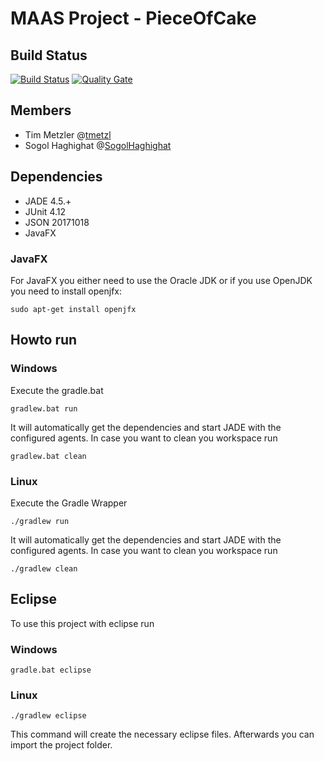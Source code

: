 # MAAS Project - PieceOfCake

## Build Status
[![Build Status](https://travis-ci.org/HBRS-MAAS/project-pieceofcake.svg?branch=master)](https://travis-ci.org/HBRS-MAAS/project-pieceofcake)
[![Quality Gate](https://sonarcloud.io/api/badges/gate?key=project-pieceofcake)](https://sonarcloud.io/dashboard?id=project-pieceofcake)


## Members
* Tim Metzler @[tmetzl](http://github.com/tmetzl)
* Sogol Haghighat @[SogolHaghighat](http://github.com/SogolHaghighat)

## Dependencies
* JADE 4.5.+
* JUnit 4.12
* JSON 20171018
* JavaFX

### JavaFX

For JavaFX you either need to use the Oracle JDK or if you use OpenJDK you need to install openjfx:

    sudo apt-get install openjfx

## Howto run

### Windows

Execute the gradle.bat

    gradlew.bat run
    
It will automatically get the dependencies and start JADE with the configured agents.
In case you want to clean you workspace run

    gradlew.bat clean
    
### Linux
Execute the Gradle Wrapper

    ./gradlew run

It will automatically get the dependencies and start JADE with the configured agents.
In case you want to clean you workspace run

    ./gradlew clean

## Eclipse
To use this project with eclipse run

### Windows

    gradle.bat eclipse
    
### Linux

    ./gradlew eclipse

This command will create the necessary eclipse files.
Afterwards you can import the project folder.
